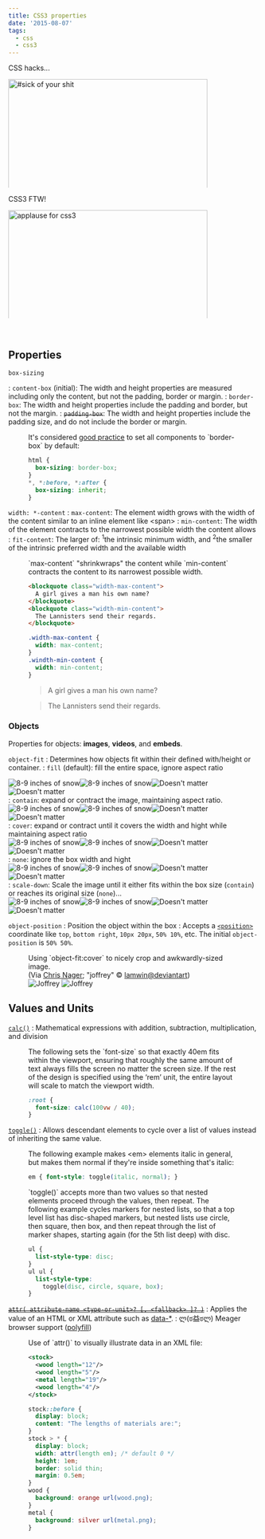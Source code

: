 ```yaml
---
title: CSS3 properties
date: '2015-08-07'
tags:
  - css
  - css3
---
```

CSS hacks...

<img alt="#sick of your shit" src="/images/sickofyourshit-daenerys.gif" style="width:400px; max-height:calc(272px*(4/5));">

CSS3 FTW!

<img alt="applause for css3" src="/images/applause-renly.gif" style="width:400px; max-height:calc(272px*(4/5)); object-fit:cover; object-position:0 10%;">

&nbsp;<!-- more:CSS3 properties -->

## Properties

`box-sizing`

:  `content-box` (initial): The width and height properties are measured including only the content, but not the padding, border or margin.
:  `border-box`: The width and height properties include the padding and border, but not the margin.
:  ~~`padding-box`~~: The width and height properties include the padding size, and do not include the border or margin.

<figure class="flex pop">
  <figcaption>It's considered <a href="https://css-tricks.com/inheriting-box-sizing-probably-slightly-better-best-practice/">good practice</a> to set all components to `border-box` by default:</figcaption>

```css
html {
  box-sizing: border-box;
}
*, *:before, *:after {
  box-sizing: inherit;
}
```
</figure>

`width: *-content`
:  `max-content`: The element width grows with the width of the content similar to an inline element like &lt;span&gt;
:   `min-content`: The width of the element contracts to the narrowest possible width the content allows
:  `fit-content`: The larger of: <sup>1</sup>the intrinsic minimum width, and <sup>2</sup>the smaller of the intrinsic preferred width and the available width

<figure class="flex pop">
  <figcaption>`max-content` "shrinkwraps" the content while `min-content` contracts the content to its narrowest possible width.</figcaption>
  <div class="figure">

```html
<blockquote class="width-max-content">
  A girl gives a man his own name?
</blockquote>
<blockquote class="width-min-content">
  The Lannisters send their regards.
</blockquote>
```
```css
.width-max-content {
  width: max-content;
}
.windth-min-content {
  width: min-content;
}
```
<blockquote class="demo-css3--widthmaxcontent">A girl gives a man his own name?</blockquote>
<blockquote class="demo-css3--widthmincontent">The Lannisters send their regards.</blockquote>
  </div>
</figure>

### Objects

Properties for objects: __images__, __videos__, and __embeds__.

`object-fit`
:  Determines how objects fit within their defined with/height or container.
:  `fill` (default): fill the entire space, ignore aspect ratio<div class="demo-css3--object object-fit--fill"><img src="/images/8inchesofsnow.jpg" alt="8-9 inches of snow"><img src="/images/8inchesofsnow.jpg" alt="8-9 inches of snow"><img src="/images/doesntmatter-sm.jpg" alt="Doesn't matter"><img src="/images/doesntmatter-sm.jpg" alt="Doesn't matter"></div>
:  `contain`: expand or contract the image, maintaining aspect ratio.<div class="demo-css3--object object-fit--contain"><img src="/images/8inchesofsnow.jpg" alt="8-9 inches of snow"><img src="/images/8inchesofsnow.jpg" alt="8-9 inches of snow"><img src="/images/doesntmatter-sm.jpg" alt="Doesn't matter"><img src="/images/doesntmatter-sm.jpg" alt="Doesn't matter"></div>
:  `cover`: expand or contract until it covers the width and hight while maintaining aspect ratio<div class="demo-css3--object object-fit--cover"><img src="/images/8inchesofsnow.jpg" alt="8-9 inches of snow"><img src="/images/8inchesofsnow.jpg" alt="8-9 inches of snow"><img src="/images/doesntmatter-sm.jpg" alt="Doesn't matter"><img src="/images/doesntmatter-sm.jpg" alt="Doesn't matter"></div>
:  `none`: ignore the box width and hight<div class="demo-css3--object object-fit--none"><img src="/images/8inchesofsnow.jpg" alt="8-9 inches of snow"><img src="/images/8inchesofsnow.jpg" alt="8-9 inches of snow"><img src="/images/doesntmatter-sm.jpg" alt="Doesn't matter"><img src="/images/doesntmatter-sm.jpg" alt="Doesn't matter"></div>
:  `scale-down`: Scale the image until it either fits within the box size (`contain`) or reaches its original size (`none`)...<div class="demo-css3--object object-fit--scale-down"><img src="/images/8inchesofsnow.jpg" alt="8-9 inches of snow"><img src="/images/8inchesofsnow.jpg" alt="8-9 inches of snow"><img src="/images/doesntmatter-sm.jpg" alt="Doesn't matter"><img src="/images/doesntmatter-sm.jpg" alt="Doesn't matter"></div>

`object-position`
:  Position the object within the box
:  Accepts a [`<position>`](https://developer.mozilla.org/en-US/docs/Web/CSS/position_value) coordinate like `top`, `bottom right`, `10px 20px`, `50% 10%`, etc. The initial `object-position` is `50% 50%`.

<figure class="demo-css3--crop-cover">
  <figcaption>Using `object-fit:cover` to nicely crop and awkwardly-sized image.<br>(Via <a href="https://medium.com/@chrisnager/center-and-crop-images-with-a-single-line-of-css-ad140d5b4a87">Chris Nager</a>; "joffrey" &copy; <a href="http://lamwin.deviantart.com/art/joffrey-316381780">lamwin@deviantart</a>)</figcaption>
    <img src="/images/joffrey.jpg" alt="Joffrey">
    <img src="/images/joffrey.jpg" alt="Joffrey">
</figure>



## Values and Units

[`calc()`](http://www.w3.org/TR/css3-values/#calc)
:  Mathematical expressions with addition, subtraction, multiplication, and division

<figure class="flex pop">
  <figcaption>The following sets the `font-size` so that exactly 40em fits within the viewport, ensuring that roughly the same amount of text always fills the screen no matter the screen size. If the rest of the design is specified using the ‘rem’ unit, the entire layout will scale to match the viewport width.</figcaption>

```css
:root {
  font-size: calc(100vw / 40);
}
```
</figure>

[`toggle()`](http://www.w3.org/TR/css3-values/#toggle)
:  Allows descendant elements to cycle over a list of values instead of inheriting the same value.

<figure class="flex pop">
  <figcaption>The following example makes &lt;em&gt; elements italic in general, but makes them normal if they're inside something that's italic:</figcaption>

```css
em { font-style: toggle(italic, normal); }
```
</figure>
<figure class="flex pop">
  <figcaption>`toggle()` accepts more than two values so that nested elements proceed through the values, then repeat. The following example cycles markers for nested lists, so that a top level list has disc-shaped markers, but nested lists use circle, then square, then box, and then repeat through the list of marker shapes, starting again (for the 5th list deep) with disc.</figcaption>

```css
ul { 
  list-style-type: disc;
}
ul ul {
  list-style-type:
    toggle(disc, circle, square, box);
}
```
</figure>

[~~`attr( attribute-name <type-or-unit>? [, <fallback> ]? )`~~]()
:  Applies the value of an HTML or XML attribute such as [data-*](https://developer.mozilla.org/en-US/docs/Web/Guide/HTML/Using_data_attributes).
:  ლ(ಠ益ಠლ) Meager browser support ([polyfill](http://codepen.io/FWeinb/pen/Dsdkr))

<figure class="flex pop">
  <figcaption>Use of `attr()` to visually illustrate data in an XML file:</figcaption>

```xml
<stock>
  <wood length="12"/>
  <wood length="5"/>
  <metal length="19"/>
  <wood length="4"/>
</stock>
```
```css
stock::before {
  display: block;
  content: "The lengths of materials are:";
}
stock > * {
  display: block;
  width: attr(length em); /* default 0 */
  height: 1em;
  border: solid thin;
  margin: 0.5em;
}
wood {
  background: orange url(wood.png);
}
metal {
  background: silver url(metal.png);
}
```
</figure>